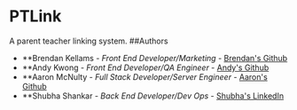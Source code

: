 # PTLink
A parent teacher linking system.
##Authors

* **Brendan Kellams - *Front End Developer/Marketing* - [Brendan's Github](https://github.com/brendan-kellams)
* **Andy Kwong - *Front End Developer/QA Engineer* - [Andy's Github](https://github.com/yankwong)
* **Aaron McNulty - *Full Stack Developer/Server Engineer* - [Aaron's Github](https://github.com/amcnulty)
* **Shubha Shankar - *Back End Developer/Dev Ops* - [Shubha's LinkedIn](https://www.linkedin.com/in/shubha-shankar/)
